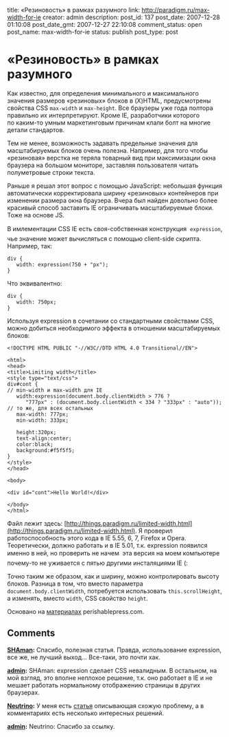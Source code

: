 title: «Резиновость» в рамках разумного
link: http://paradigm.ru/max-width-for-ie
creator: admin
description: 
post_id: 137
post_date: 2007-12-28 01:10:08
post_date_gmt: 2007-12-27 22:10:08
comment_status: open
post_name: max-width-for-ie
status: publish
post_type: post

# «Резиновость» в рамках разумного

Как известно, для определения минимального и максимального значения размеров «резиновых» блоков в (X)HTML, предусмотрены свойства CSS `max-width` и `max-height`. Все браузеры уже года полтора правильно их интерпретируют. Кроме IE, разработчики которого по каким-то умным маркетинговым причинам клали болт на многие детали стандартов.

Тем не менее, возможность задавать предельные значения для масштабируемых блоков очень полезна. Например, для того чтобы «резиновая» верстка не теряла товарный вид при максимизации окна браузера на большом мониторе, заставляя пользователя читать полуметровые строки текста.

Раньше я решал этот вопрос с помощью JavaScript: небольшая функция автоматически корректировала ширину «резиновых» контейнеров при изменении размера окна браузера. Вчера был найден довольно более красивый способ заставить IE ограничивать масштабируемые блоки. Тоже на основе JS. 

В имлементации CSS IE есть своя-собственная конструкция  `expression`, чье значение может вычисляться с помощью client-side скрипта. Например, так:
    
    div {
       width: expression(750 + "px");
    }

Что эквивалентно:
    
    div {
       width: 750px;
    }

Используя expression в сочетании со стандартными свойствами CSS, можно добиться необходимого эффекта в отношении масштабируемых блоков:
    
    <!DOCTYPE HTML PUBLIC "-//W3C//DTD HTML 4.0 Transitional//EN">
    
    <html>
    <head>
    <title>Limiting width</title>
    <style type="text/css">
    div#cont { 
    // min-width и max-width для IE
       width:expression(document.body.clientWidth > 776 ? 
          "777px" : (document.body.clientWidth < 334 ? "333px" : "auto"));
    // то же, для всех остальных
       max-width: 777px;
       min-width: 333px;
    
       height:320px;
       text-align:center;
       color:black;
       background:#f5f5f5;
    }
    </style>
    </head>
    
    <body>
    
    <div id="cont">Hello World!</div>
    
    </body>
    </html>

Файл лежит здесь: [http://things.paradigm.ru/limited-width.html](http://things.paradigm.ru/limited-width.html). Я проверил работоспособность этого кода в IE 5.55, 6, 7, Firefox и Opera. Теоретически, должно работать и в IE 5.01, т.к. expression появился именно в ней, но проверить не начем  эта версия на моем компьютере почему-то не уживается с пятью другими инсталяциями IE (:

Точно таким же образом, как и ширину, можно контролировать высоту блоков. Разница в том, что вместо параметра `document.body.clientWidth`, потребуется использовать `this.scrollHeight`, а изменять, вместо `width`, CSS свойство `height`.

Основано на [материалах](http://b23.ru/clx) perishablepress.com.

## Comments

**[SHAman](#143 "2007-12-28 17:11:10"):** Спасибо, полезная статья. Правда, использование expression, все же, не лучший выход... Все-таки, это почти хак.

**[admin](#146 "2007-12-28 23:06:22"):** SHAman: expression сделает CSS невалидным. В остальном, на мой взгляд, это вполне неплохое решение, т.к. оно работает в IE и не мешает работать нормальному отображению страницы в других браузерах.

**[Neutrino](#153 "2007-12-30 00:09:21"):** У меня есть [статья](http://www.webmakerslounge.com/css/ie6-min-max-width/) описывающая схожую проблему, а в комментариях есть несколько интересных решений.

**[admin](#156 "2007-12-30 00:39:48"):** Neutrino: Спасибо за ссылку.

